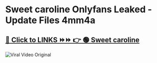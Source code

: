 
 # Sweet caroline Onlyfans Leaked - Update Files 4mm4a

## <h2><a href="https://clipsfans.com/Sweet_caroline&ref=git">🔗 Click to LINKS ⏩⏩ 👉 🟢 Sweet caroline </a></h2>

<a href="https://clipsfans.com/Sweet_caroline&ref=git" rel="nofollow" data-target="animated-image.originalLink"><img src="https://i.ibb.co.com/xMMVF88/686577567.gif" alt="Viral Video Original" style="max-width: 100%; display: inline-block;" data-target="animated-image.originalImage"></a>

